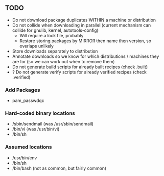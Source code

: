 
## TODO

* Do not download package duplicates WITHIN a machine or distribution
* Do not collide when downloading in parallel (current mechanism can collide for gnulib, kernel, autotools-config)
    * Will require a lock file, probably
    * Restore storing packages by MIRROR then name then version, so overlaps unlikely
* Store downloads separately to distribution
* Annotate downloads so we know for which distributions / machines they are for (so we can work out when to remove them)
* Do not generate build scripts for already built recipes (check .built)
* ? Do not generate verify scripts for already verified recipes (check .verified)

### Add Packages
* pam_passwdqc

### Hard-coded binary locations

* /sbin/sendmail (was /usr/sbin/sendmail)
* /bin/vi (was /usr/bin/vi)
* /bin/sh

### Assumed locations

* /usr/bin/env
* /bin/sh
* /bin/bash (not as common, but fairly common)
